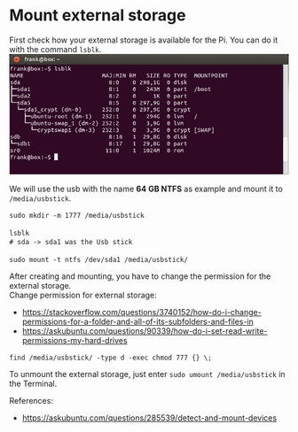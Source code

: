 # Mount external storage

First check how your external storage is available for the Pi. You can do it with the command `lsblk`.  
![lsblk](/assets/console-lsblk.png)

We will use the usb with the name **64 GB NTFS** as example and mount it to `/media/usbstick`.

~~~shell
sudo mkdir -m 1777 /media/usbstick

lsblk
# sda -> sda1 was the Usb stick

sudo mount -t ntfs /dev/sda1 /media/usbstick/
~~~


After creating and mounting, you have to change the permission for the external storage.  
Change permission for external storage:  
- https://stackoverflow.com/questions/3740152/how-do-i-change-permissions-for-a-folder-and-all-of-its-subfolders-and-files-in
- https://askubuntu.com/questions/90339/how-do-i-set-read-write-permissions-my-hard-drives  
~~~shell
find /media/usbstick/ -type d -exec chmod 777 {} \;
~~~

To unmount the external storage, just enter `sudo umount /media/usbstick` in the Terminal.

References:  
- https://askubuntu.com/questions/285539/detect-and-mount-devices  
